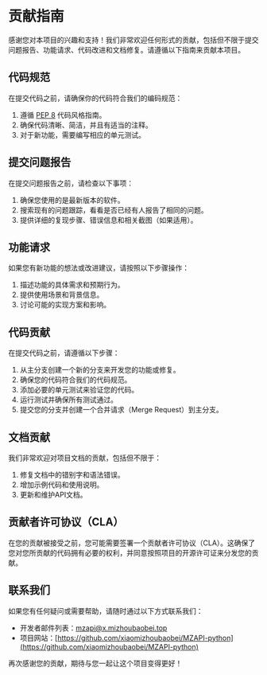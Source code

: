 # 贡献指南

感谢您对本项目的兴趣和支持！我们非常欢迎任何形式的贡献，包括但不限于提交问题报告、功能请求、代码改进和文档修复。请遵循以下指南来贡献本项目。

## 代码规范

在提交代码之前，请确保你的代码符合我们的编码规范：

1. 遵循 [PEP 8](https://www.python.org/dev/peps/pep-0008/) 代码风格指南。
2. 确保代码清晰、简洁，并且有适当的注释。
3. 对于新功能，需要编写相应的单元测试。

## 提交问题报告

在提交问题报告之前，请检查以下事项：

1. 确保您使用的是最新版本的软件。
2. 搜索现有的问题跟踪，看看是否已经有人报告了相同的问题。
3. 提供详细的复现步骤、错误信息和相关截图（如果适用）。

## 功能请求

如果您有新功能的想法或改进建议，请按照以下步骤操作：

1. 描述功能的具体需求和预期行为。
2. 提供使用场景和背景信息。
3. 讨论可能的实现方案和影响。

## 代码贡献

在提交代码之前，请遵循以下步骤：

1. 从主分支创建一个新的分支来开发您的功能或修复。
2. 确保您的代码符合我们的代码规范。
3. 添加必要的单元测试来验证您的代码。
4. 运行测试并确保所有测试通过。
5. 提交您的分支并创建一个合并请求（Merge Request）到主分支。

## 文档贡献

我们非常欢迎对项目文档的贡献，包括但不限于：

1. 修复文档中的错别字和语法错误。
2. 增加示例代码和使用说明。
3. 更新和维护API文档。

## 贡献者许可协议（CLA）

在您的贡献被接受之前，您可能需要签署一个贡献者许可协议（CLA）。这确保了您对您所贡献的代码拥有必要的权利，并同意按照项目的开源许可证来分发您的贡献。

## 联系我们

如果您有任何疑问或需要帮助，请随时通过以下方式联系我们：

- 开发者邮件列表：[mzapi@x.mizhoubaobei.top](mailto:mzapi@x.mizhoubaobei.top)
- 项目网站：[https://github.com/xiaomizhoubaobei/MZAPI-python](https://github.com/xiaomizhoubaobei/MZAPI-python)

再次感谢您的贡献，期待与您一起让这个项目变得更好！